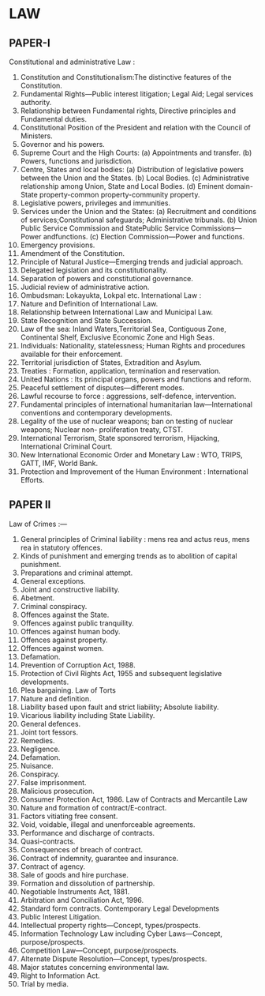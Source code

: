 
# LAW 


## PAPER-I 
Constitutional and administrative Law :
1. Constitution and Constitutionalism:The distinctive features of the Constitution. 
2. Fundamental Rights—Public interest litigation; Legal Aid; Legal services authority. 
3. Relationship between Fundamental rights, Directive principles and Fundamental duties. 
4. Constitutional Position of the President and relation with the Council of Ministers. 
5. Governor and his powers. 
6. Supreme Court and the High Courts: 
 (a) Appointments and transfer. 
 (b) Powers, functions and jurisdiction. 
7. Centre, States and local bodies: 
 (a) Distribution of legislative powers between the Union and the States. 
 (b) Local Bodies. 
 (c) Administrative relationship among Union, State and Local Bodies. 
 (d) Eminent domain-State property-common property-community property. 
8. Legislative powers, privileges and immunities. 
9. Services under the Union and the States: 
 (a) Recruitment and conditions of services;Constitutional safeguards; Administrative tribunals. 
 (b) Union Public Service Commission and StatePublic Service Commissions—Power andfunctions. 
 (c) Election Commission—Power and functions. 
10. Emergency provisions. 
11. Amendment of the Constitution. 
12. Principle of Natural Justice—Emerging trends and judicial approach. 
13. Delegated legislation and its constitutionality. 
14. Separation of powers and constitutional governance. 
15. Judicial review of administrative action. 
16. Ombudsman: Lokayukta, Lokpal etc. 
International Law : 
1. Nature and Definition of International Law. 
2. Relationship between International Law and Municipal Law. 
3. State Recognition and State Succession. 
4. Law of the sea: Inland Waters,Territorial Sea, Contiguous Zone, Continental Shelf, Exclusive 
Economic Zone and High Seas. 
5. Individuals: Nationality, statelessness; Human Rights and procedures available for their 
enforcement. 
6. Territorial jurisdiction of States, Extradition and Asylum. 
7. Treaties : Formation, application, termination and reservation. 
8. United Nations : Its principal organs, powers and functions and reform. 
9. Peaceful settlement of disputes—different modes. 
10. Lawful recourse to force : aggressions, self-defence, intervention. 
11. Fundamental principles of international humanitarian law—International conventions and 
contemporary developments. 
12. Legality of the use of nuclear weapons; ban on testing of nuclear weapons; Nuclear non- proliferation 
treaty, CTST. 
13. International Terrorism, State sponsored terrorism, Hijacking, International Criminal Court. 
14. New International Economic Order and Monetary Law : WTO, TRIPS, GATT, IMF, World Bank. 
15. Protection and Improvement of the Human Environment : International Efforts. 


## PAPER II
Law of Crimes :— 
1. General principles of Criminal liability : mens rea and actus reus, mens rea in statutory offences. 
2. Kinds of punishment and emerging trends as to abolition of capital punishment. 
3. Preparations and criminal attempt. 
4. General exceptions. 
5. Joint and constructive liability. 
6. Abetment. 
7. Criminal conspiracy. 
8. Offences against the State. 
9. Offences against public tranquility. 
10. Offences against human body. 
11. Offences against property. 
12. Offences against women. 
13. Defamation. 
14. Prevention of Corruption Act, 1988. 
15. Protection of Civil Rights Act, 1955 and subsequent legislative developments. 
16. Plea bargaining. 
Law of Torts 
1. Nature and definition. 
2. Liability based upon fault and strict liability; Absolute liability. 
3. Vicarious liability including State Liability. 
4. General defences. 
5. Joint tort fessors. 
6. Remedies. 
7. Negligence. 
8. Defamation. 
9. Nuisance. 
10. Conspiracy. 
11. False imprisonment. 
12. Malicious prosecution. 
13. Consumer Protection Act, 1986. 
Law of Contracts and Mercantile Law 
1. Nature and formation of contract/E-contract. 
2. Factors vitiating free consent. 
3. Void, voidable, illegal and unenforceable agreements. 
4. Performance and discharge of contracts. 
5. Quasi-contracts. 
6. Consequences of breach of contract. 
7. Contract of indemnity, guarantee and insurance. 
8. Contract of agency. 
9. Sale of goods and hire purchase. 
10. Formation and dissolution of partnership. 
11. Negotiable Instruments Act, 1881. 
12. Arbitration and Conciliation Act, 1996. 
13. Standard form contracts. 
Contemporary Legal Developments 
1. Public Interest Litigation. 
2. Intellectual property rights—Concept, types/prospects. 
3. Information Technology Law including Cyber Laws—Concept, purpose/prospects. 
4. Competition Law—Concept, purpose/prospects. 
5. Alternate Dispute Resolution—Concept, types/prospects. 
6. Major statutes concerning environmental law. 
7. Right to Information Act. 
8. Trial by media. 

